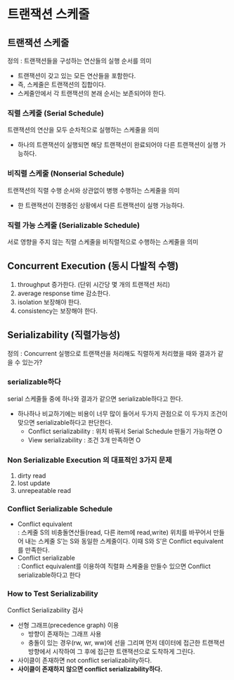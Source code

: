 # 트랜잭션 스케줄

## 트랜잭션 스케줄
정의 : 트랜잭션들을 구성하는 연산들의 실행 순서를 의미
- 트랜잭션이 갖고 있는 모든 연산들을 포함한다. 
- 즉, 스케줄은 트랜잭션의 집합이다.
- 스케줄안에서 각 트랜잭션의 본래 순서는 보존되어야 한다.

### 직렬 스케줄 (Serial Schedule)
트랜잭션의 연산을 모두 순차적으로 실행하는 스케줄을 의미
- 하나의 트랜잭션이 실행되면 해당 트랜잭션이 완료되어야 다른 트랜잭션이 실행 가능하다.

### 비직렬 스케줄 (Nonserial Schedule)
트랜잭션의 직렬 수행 순서와 상관없이 병행 수행하는 스케줄을 의미
- 한 트랜잭션이 진행중인 상황에서 다른 트랜잭션이 실행 가능하다.

### 직렬 가능 스케줄 (Serializable Schedule)
서로 영향을 주지 않는 직렬 스케줄을 비직렬적으로 수행하는 스케줄을 의미

## Concurrent Execution (동시 다발적 수행)
1. throughput 증가한다. (단위 시간당 몇 개의 트랜잭션 처리)
2. average response time 감소한다.
3. isolation 보장해야 한다.
4. consistency는 보장해야 한다. 

## Serializability (직렬가능성)
정의 : Concurrent 실행으로 트랜잭션을 처리해도 직렬하게 처리했을 때와 결과가 같을 수 있는가?

### serializable하다
serial 스케줄들 중에 하나와 결과가 같으면 serializable하다고 한다.
- 하나하나 비교하기에는 비용이 너무 많이 들어서 두가지 관점으로 이 두가지 조건이 맞으면 serializable하다고 판단한다.
  - Conflict serializability : 위치 바꿔서 Serial Schedule 만들기 가능하면 O
  - View serializability : 조건 3개 만족하면 O

### Non Serializable Execution 의 대표적인 3가지 문제
1. dirty read
2. lost update
3. unrepeatable read

### Conflict Serializable Schedule
- Conflict equivalent <br>
    : 스케줄 S의 비충돌연산들(read, 다른 item에 read,write) 위치를 바꾸어서 만들어 내는 스케줄 S’는 S와 동일한 스케줄이다.  이때 S와 S’은  Conflict equivalent를 만족한다.
- Conflict serializable <br>
    : Conflict equivalent를 이용하여 직렬화 스케줄을 만들수 있으면 Conflict serializable하다고 한다

### How to Test Serializability
Conflict Serializability 검사
- 선형 그래프(precedence graph) 이용
  - 방향이 존재하는 그래프 사용
  - 충돌이 있는 경우(rw, wr, ww)에 선을 그리며 먼저 데이터에 접근한 트랜잭션 방향에서 시작하여 그 후에 접근한 트랜잭션으로 도착하게 그린다.
- 사이클이 존재하면 not conflict serializability하다.
- **사이클이 존재하지 않으면 conflict serializability하다.**